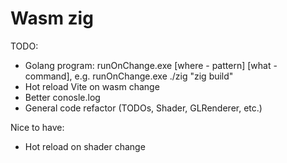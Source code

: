 # Wasm zig

TODO:

- Golang program: runOnChange.exe [where - pattern] [what - command], e.g. runOnChange.exe ./zig "zig build"
- Hot reload Vite on wasm change
- Better conosle.log
- General code refactor (TODOs, Shader, GLRenderer, etc.)

Nice to have:

- Hot reload on shader change
